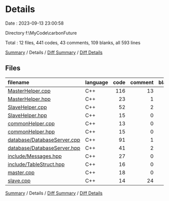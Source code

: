 # Details

Date : 2023-09-13 23:00:58

Directory f:\\MyCode\\carbonFuture

Total : 12 files,  441 codes, 43 comments, 109 blanks, all 593 lines

[Summary](results.md) / Details / [Diff Summary](diff.md) / [Diff Details](diff-details.md)

## Files
| filename | language | code | comment | blank | total |
| :--- | :--- | ---: | ---: | ---: | ---: |
| [MasterHelper.cpp](/MasterHelper.cpp) | C++ | 116 | 13 | 25 | 154 |
| [MasterHelper.hpp](/MasterHelper.hpp) | C++ | 23 | 1 | 6 | 30 |
| [SlaveHelper.cpp](/SlaveHelper.cpp) | C++ | 52 | 2 | 17 | 71 |
| [SlaveHelper.hpp](/SlaveHelper.hpp) | C++ | 15 | 0 | 6 | 21 |
| [commonHelper.cpp](/commonHelper.cpp) | C++ | 13 | 0 | 4 | 17 |
| [commonHelper.hpp](/commonHelper.hpp) | C++ | 15 | 0 | 4 | 19 |
| [database/DatabaseServer.cpp](/database/DatabaseServer.cpp) | C++ | 91 | 1 | 16 | 108 |
| [database/DatabaseServer.hpp](/database/DatabaseServer.hpp) | C++ | 41 | 2 | 8 | 51 |
| [include/Messages.hpp](/include/Messages.hpp) | C++ | 27 | 0 | 7 | 34 |
| [include/TableStruct.hpp](/include/TableStruct.hpp) | C++ | 16 | 0 | 4 | 20 |
| [master.cpp](/master.cpp) | C++ | 18 | 0 | 6 | 24 |
| [slave.cpp](/slave.cpp) | C++ | 14 | 24 | 6 | 44 |

[Summary](results.md) / Details / [Diff Summary](diff.md) / [Diff Details](diff-details.md)